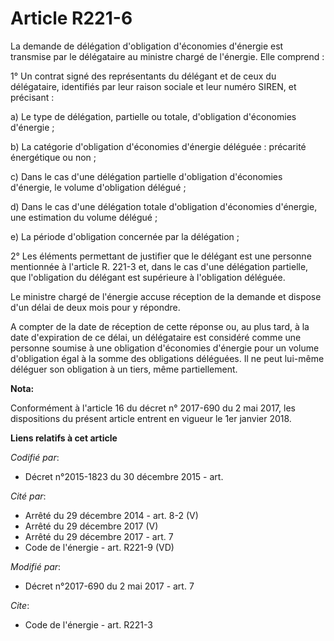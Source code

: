 # Article R221-6

La demande de délégation d'obligation d'économies d'énergie est transmise par le délégataire au ministre chargé de l'énergie.
Elle comprend :

1° Un contrat signé des représentants du délégant et de ceux du délégataire, identifiés par leur raison sociale et leur
numéro SIREN, et précisant :

a) Le type de délégation, partielle ou totale, d'obligation d'économies d'énergie ;

b) La catégorie d'obligation d'économies d'énergie déléguée : précarité énergétique ou non ;

c) Dans le cas d'une délégation partielle d'obligation d'économies d'énergie, le volume d'obligation délégué ;

d) Dans le cas d'une délégation totale d'obligation d'économies d'énergie, une estimation du volume délégué ;

e) La période d'obligation concernée par la délégation ;

2° Les éléments permettant de justifier que le délégant est une personne mentionnée à l'article R. 221-3 et, dans le cas
d'une délégation partielle, que l'obligation du délégant est supérieure à l'obligation déléguée.

Le ministre chargé de l'énergie accuse réception de la demande et dispose d'un délai de deux mois pour y répondre.

A compter de la date de réception de cette réponse ou, au plus tard, à la date d'expiration de ce délai, un délégataire est
considéré comme une personne soumise à une obligation d'économies d'énergie pour un volume d'obligation égal à la somme des
obligations déléguées. Il ne peut lui-même déléguer son obligation à un tiers, même partiellement.

**Nota:**

Conformément à l'article 16 du décret n° 2017-690 du 2 mai 2017, les dispositions du présent article entrent en vigueur le
1er janvier 2018.

**Liens relatifs à cet article**

_Codifié par_:

  - Décret n°2015-1823 du 30 décembre 2015 - art.

_Cité par_:

  - Arrêté du 29 décembre 2014 - art. 8-2 (V)
  - Arrêté du 29 décembre 2017 (V)
  - Arrêté du 29 décembre 2017 - art. 7
  - Code de l'énergie - art. R221-9 (VD)

_Modifié par_:

  - Décret n°2017-690 du 2 mai 2017 - art. 7

_Cite_:

  - Code de l'énergie - art. R221-3
